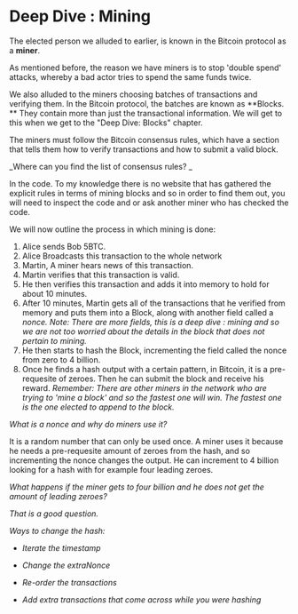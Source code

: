 # **Deep Dive : Mining**

The elected person we alluded to earlier, is known in the Bitcoin protocol as a **miner**.

As mentioned before, the reason we have miners is to stop 'double spend' attacks, whereby a bad actor tries to spend the same funds twice.

We also alluded to the miners choosing batches of transactions and verifying them. In the Bitcoin protocol, the batches are known as **Blocks. ** They contain more than just the transactional information. We will get to this when we get to the "Deep Dive: Blocks" chapter.

The miners must follow the Bitcoin consensus rules, which have a section that tells them how to verify transactions and how to submit a valid block.

_Where can you find the list of consensus rules? _

In the code. To my knowledge there is no website that has gathered the explicit rules in terms of mining blocks and so in order to find them out, you will need to inspect the code and or ask another miner who has checked the code.

We will now outline the process in which mining is done:

1. Alice sends Bob 5BTC.
2. Alice Broadcasts this transaction to the whole network
3. Martin, A miner hears news of this transaction.
4. Martin verifies that this transaction is valid.
5. He then verifies this transaction and adds it into memory to hold for about 10 minutes.
6. After 10 minutes, Martin gets all of the transactions that he verified from memory and puts them into a Block, along with another field called a _nonce. Note: There are more fields, this is a deep dive : mining and so we are not too worried about the details in the block that does not pertain to mining._
7. He then starts to hash the Block, incrementing the field called the nonce from zero to 4 billion.
8. Once he finds a hash output with a certain pattern, in Bitcoin, it is a pre-requesite of zeroes. Then he can submit the block and receive his reward. _Remember: There are other miners in the network who are trying to 'mine a block' and so the fastest one will win. The fastest one is the one elected to append to the block._

_What is a nonce and why do miners use it?_

It is a random number that can only be used once. A miner uses it because he needs a pre-requesite amount of zeroes from the hash, and so incrementing the nonce changes the output. He can increment to 4 billion looking for a hash with for example four leading zeroes.

_What happens if the miner gets to four billion and he does not get the amount of leading zeroes?_

_That is a good question._

_Ways to change the hash:_

* _Iterate the timestamp_

* _Change the extraNonce_

* _Re-order the transactions_
* _Add extra transactions that come across while you were hashing_




